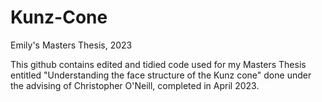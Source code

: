 # Kunz-Cone
Emily's Masters Thesis, 2023

This github contains edited and tidied code used for my Masters Thesis entitled "Understanding the face structure of the Kunz cone" done under the advising of Christopher O'Neill, completed in April 2023.

